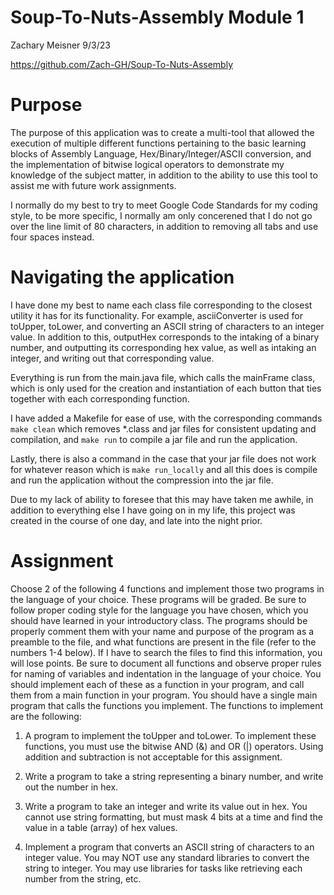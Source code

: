 # Soup-To-Nuts-Assembly Module 1
Zachary Meisner 9/3/23

https://github.com/Zach-GH/Soup-To-Nuts-Assembly

# Purpose
The purpose of this application was to create a multi-tool that allowed the execution of multiple different functions pertaining to the basic learning blocks of Assembly Language, Hex/Binary/Integer/ASCII conversion, and the implementation of bitwise logical operators to demonstrate my knowledge of the subject matter, in addition to the ability to use this tool to assist me with future work assignments.

I normally do my best to try to meet Google Code Standards for my coding style, to be more specific, I normally am only concerened that I do not go over the line limit of 80 characters, in addition to removing all tabs and use four spaces instead.

# Navigating the application
I have done my best to name each class file corresponding to the closest utility it has for its functionality.
For example, asciiConverter is used for toUpper, toLower, and converting an ASCII string of characters to an integer value. In addition to this, outputHex corresponds to the intaking of a binary number, and outputting its corresponding hex value, as well as intaking an integer, and writing out that corresponding value.

Everything is run from the main.java file, which calls the mainFrame class, which is only used for the creation and instantiation of each button that ties together with each corresponding function.

I have added a Makefile for ease of use, with the corresponding commands `make clean` which removes *.class and jar files for consistent updating and compilation, and `make run` to compile a jar file and run the application.

Lastly, there is also a command in the case that your jar file does not work for whatever reason which is
`make run_locally` and all this does is compile and run the application without the compression into the jar file.

Due to my lack of ability to foresee that this may have taken me awhile, in addition to everything else I have going on in my life, this project was created in the course of one day, and late into the night prior.

# Assignment
Choose 2 of the following 4 functions and implement those two programs in the language of your choice.  These programs will be graded.  Be sure to follow proper coding style for the language you have chosen, which you should have learned in your introductory class.  The programs should be properly comment them with your name and purpose of the program as a preamble to the file, and what functions are present in the file (refer to the numbers 1-4 below).  If I have to search the files to find this information, you will lose points.  Be sure to document all functions and observe proper rules for naming of variables and indentation in the language of your choice.  You should implement each of these as a function in your program, and call them from a main function in your program.  You should have a single main program that calls the functions you implement.  The functions to implement are the following:

1. A program to implement the toUpper and toLower.  To implement these functions, you must use the bitwise AND (&) and OR (|) operators.  Using addition and subtraction is not acceptable for this assignment.

2. Write a program to take a string representing a binary number, and write out the number in hex.

3. Write a program to take an integer and write its value out in hex.  You cannot use string formatting, but must mask 4 bits at a time and find the value in a table (array) of hex values.

4. Implement a program that converts an ASCII string of characters to an integer value.  You may NOT use any standard libraries to convert the string to integer. You may use libraries for tasks like retrieving each number from the string, etc.